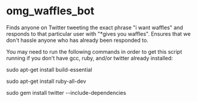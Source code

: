 # omg_waffles_bot
Finds anyone on Twitter tweeting the exact phrase "i want waffles" and responds to that particular user with "*gives you waffles". Ensures that we don't hassle anyone who has already been responded to.

You may need to run the following commands in order to get this script running if you don't have gcc, ruby, and/or twitter already installed:

sudo apt-get install build-essential

sudo apt-get install ruby-all-dev

sudo gem install twitter --include-dependencies


